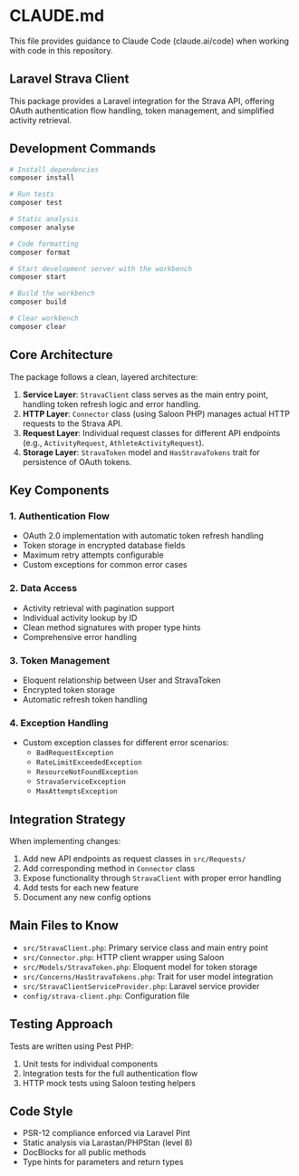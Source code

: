 # CLAUDE.md

This file provides guidance to Claude Code (claude.ai/code) when working with code in this repository.

## Laravel Strava Client

This package provides a Laravel integration for the Strava API, offering OAuth authentication flow handling, token management, and simplified activity retrieval.

## Development Commands

```bash
# Install dependencies
composer install

# Run tests
composer test

# Static analysis
composer analyse

# Code formatting
composer format

# Start development server with the workbench
composer start

# Build the workbench
composer build

# Clear workbench
composer clear
```

## Core Architecture

The package follows a clean, layered architecture:

1. **Service Layer**: `StravaClient` class serves as the main entry point, handling token refresh logic and error handling.
2. **HTTP Layer**: `Connector` class (using Saloon PHP) manages actual HTTP requests to the Strava API.
3. **Request Layer**: Individual request classes for different API endpoints (e.g., `ActivityRequest`, `AthleteActivityRequest`).
4. **Storage Layer**: `StravaToken` model and `HasStravaTokens` trait for persistence of OAuth tokens.

## Key Components

### 1. Authentication Flow
- OAuth 2.0 implementation with automatic token refresh handling
- Token storage in encrypted database fields
- Maximum retry attempts configurable
- Custom exceptions for common error cases

### 2. Data Access
- Activity retrieval with pagination support
- Individual activity lookup by ID
- Clean method signatures with proper type hints
- Comprehensive error handling

### 3. Token Management
- Eloquent relationship between User and StravaToken
- Encrypted token storage
- Automatic refresh token handling

### 4. Exception Handling
- Custom exception classes for different error scenarios:
  - `BadRequestException`
  - `RateLimitExceededException`
  - `ResourceNotFoundException`
  - `StravaServiceException`
  - `MaxAttemptsException`

## Integration Strategy

When implementing changes:

1. Add new API endpoints as request classes in `src/Requests/`
2. Add corresponding method in `Connector` class
3. Expose functionality through `StravaClient` with proper error handling
4. Add tests for each new feature
5. Document any new config options

## Main Files to Know

- `src/StravaClient.php`: Primary service class and main entry point
- `src/Connector.php`: HTTP client wrapper using Saloon
- `src/Models/StravaToken.php`: Eloquent model for token storage
- `src/Concerns/HasStravaTokens.php`: Trait for user model integration
- `src/StravaClientServiceProvider.php`: Laravel service provider
- `config/strava-client.php`: Configuration file

## Testing Approach

Tests are written using Pest PHP:

1. Unit tests for individual components
2. Integration tests for the full authentication flow
3. HTTP mock tests using Saloon testing helpers

## Code Style

- PSR-12 compliance enforced via Laravel Pint
- Static analysis via Larastan/PHPStan (level 8)
- DocBlocks for all public methods
- Type hints for parameters and return types